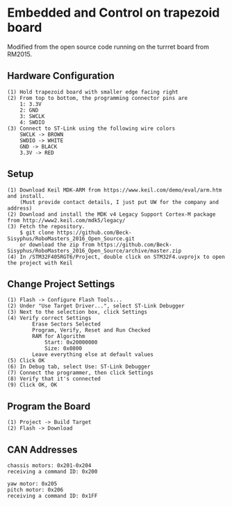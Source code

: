 # Embedded and Control on trapezoid board
Modified from the open source code running on the turrret board from RM2015. 

## Hardware Configuration
	(1) Hold trapezoid board with smaller edge facing right
	(2) From top to bottom, the programming connector pins are
		1: 3.3V
		2: GND
		3: SWCLK
		4: SWDIO
	(3) Connect to ST-Link using the following wire colors
		SWCLK -> BROWN
		SWDIO -> WHITE
		GND -> BLACK
		3.3V -> RED

## Setup
	(1) Download Keil MDK-ARM from https://www.keil.com/demo/eval/arm.htm and install.
		(Must provide contact details, I just put UW for the company and address)
	(2) Download and install the MDK v4 Legacy Support Cortex-M package from http://www2.keil.com/mdk5/legacy/
	(3) Fetch the repository.
		$ git clone https://github.com/Beck-Sisyphus/RoboMasters_2016_Open_Source.git
		or download the zip from https://github.com/Beck-Sisyphus/RoboMasters_2016_Open_Source/archive/master.zip
	(4) In /STM32F405RGT6/Project, double click on STM32F4.uvprojx to open the project with Keil

## Change Project Settings
	(1) Flash -> Configure Flash Tools...
	(2) Under "Use Target Driver...", select ST-Link Debugger
	(3) Next to the selection box, click Settings
	(4) Verify correct Settings
			Erase Sectors Selected
			Program, Verify, Reset and Run Checked
			RAM for Algorithm
				Start: 0x20000000
				Size: 0x0800
			Leave everything else at default values
	(5) Click OK
	(6) In Debug tab, select Use: ST-Link Debugger
	(7) Connect the programmer, then click Settings
	(8) Verify that it's connected
	(9) Click OK, OK

## Program the Board
	(1) Project -> Build Target
	(2) Flash -> Download

## CAN Addresses
	chassis motors: 0x201-0x204
	receiving a command ID: 0x200

	yaw motor: 0x205
	pitch motor: 0x206
	receiving a command ID: 0x1FF
